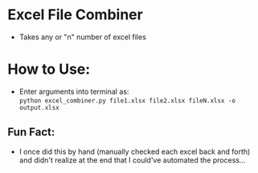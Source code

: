 # Excel File Combiner
- Takes any or "n" number of excel files

# How to Use:
- Enter arguments into terminal as:<br />
```python excel_combiner.py file1.xlsx file2.xlsx fileN.xlsx -o output.xlsx```

## Fun Fact:
- I once did this by hand (manually checked each excel back and forth) and didn't realize at the end that I could've automated the process...
